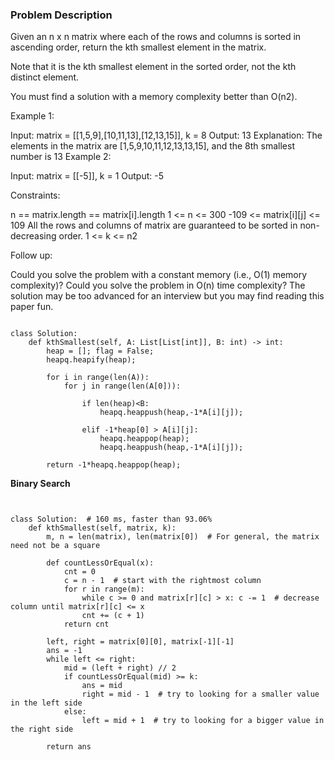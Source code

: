 ### Problem Description 

Given an n x n matrix where each of the rows and columns is sorted in ascending order, return the kth smallest element in the matrix.

Note that it is the kth smallest element in the sorted order, not the kth distinct element.

You must find a solution with a memory complexity better than O(n2).

 

Example 1:

Input: matrix = [[1,5,9],[10,11,13],[12,13,15]], k = 8
Output: 13
Explanation: The elements in the matrix are [1,5,9,10,11,12,13,13,15], and the 8th smallest number is 13
Example 2:

Input: matrix = [[-5]], k = 1
Output: -5
 

Constraints:

n == matrix.length == matrix[i].length
1 <= n <= 300
-109 <= matrix[i][j] <= 109
All the rows and columns of matrix are guaranteed to be sorted in non-decreasing order.
1 <= k <= n2
 

Follow up:

Could you solve the problem with a constant memory (i.e., O(1) memory complexity)?
Could you solve the problem in O(n) time complexity? The solution may be too advanced for an 
interview but you may find reading this paper fun.


```

class Solution:
    def kthSmallest(self, A: List[List[int]], B: int) -> int:
        heap = []; flag = False;
        heapq.heapify(heap);

        for i in range(len(A)):
            for j in range(len(A[0])):
                
                if len(heap)<B:
                    heapq.heappush(heap,-1*A[i][j]);

                elif -1*heap[0] > A[i][j]:
                    heapq.heappop(heap);
                    heapq.heappush(heap,-1*A[i][j]);

        return -1*heapq.heappop(heap);

```

**Binary Search**


```


class Solution:  # 160 ms, faster than 93.06%
    def kthSmallest(self, matrix, k):
        m, n = len(matrix), len(matrix[0])  # For general, the matrix need not be a square

        def countLessOrEqual(x):
            cnt = 0
            c = n - 1  # start with the rightmost column
            for r in range(m):
                while c >= 0 and matrix[r][c] > x: c -= 1  # decrease column until matrix[r][c] <= x
                cnt += (c + 1)
            return cnt

        left, right = matrix[0][0], matrix[-1][-1]
        ans = -1
        while left <= right:
            mid = (left + right) // 2
            if countLessOrEqual(mid) >= k:
                ans = mid
                right = mid - 1  # try to looking for a smaller value in the left side
            else:
                left = mid + 1  # try to looking for a bigger value in the right side

        return ans
        
```
